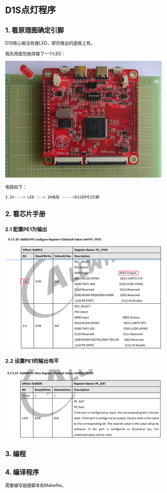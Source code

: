 # D1S点灯程序



## 1. 看原理图确定引脚

D1S核心板没有接LED，即将推出的底板上有。

我先用面包板焊接了一个LED：

![image-20230305114452741](pic/01_d1s_led_hardware.png)

电路如下：

```shell
3.3V----> LED ---> 1K电阻 ----->D1S的PE1引脚
```





## 2. 看芯片手册

### 2.1 配置PE1为输出

![image-20230305115034540](pic/02_set_pe1_output.png)



### 2.2 设置PE1的输出电平

![image-20230305115110899](pic/03_set_pe1_val.png)



## 3. 编程



## 4. 编译程序

需要编写链接脚本和Makefile。



